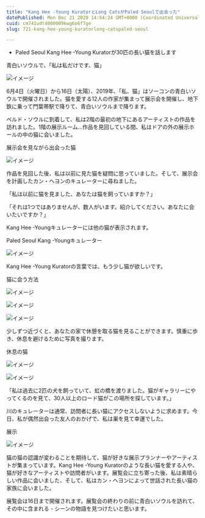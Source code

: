 ```yaml
---
title: "Kang Hee -Young KuratorとLong CatsがPaled Seoulで出会った"
datePublished: Mon Dec 21 2020 14:54:24 GMT+0000 (Coordinated Universal Time)
cuid: cm741udt4000009kwg6o6f7ge
slug: 721-kang-hee-young-kuratorlong-catspaled-seoul

---
```



- Paled Seoul Kang Hee -Young Kuratorが30匹の長い猫を話します

青白いソウルで、「私は私だけです、猫」

![イメージ](https://cdn.hashnode.com/res/hashnode/image/upload/v1739494028215/ecc59a80-9bc9-49e3-820a-93e26aac69d1.jpeg)

6月4日（火曜日）から16日（太陽）、2019年、「私、猫」はソーコンの青白いソウルで開催されました。猫を愛する12人の作家が集まって展示会を開催し、地下鉄に乗って門葉帯駅で降りて、青白いソウルまで降ります。

ペルド・ソウルに到着して、私は2階の最初の地下にあるアーティストの作品を訪れました。1階の展示ルーム...作品を見回している間、私はドアの外の展示ホールの中の猫に会いました。

展示会を見ながら出会った猫

![イメージ](https://cdn.hashnode.com/res/hashnode/image/upload/v1739494030351/b2d717a1-c886-477b-9063-b528e1fd14fe.jpeg)

作品を見回した後、私は以前に見た猫を疑問に思っていました。そして、展示会を計画したカン・ヘヨンのキュレーターに尋ねました。

「私は以前に猫を見ました、あなたは猫を飼っていますか？」

「それは1つではありませんが、数人がいます。紹介してください。あなたに会いたいですか？」

Kang Hee -Youngキュレーターには他の猫が表示されます。

Paled Seoul Kang -Youngキュレーター

![イメージ](https://cdn.hashnode.com/res/hashnode/image/upload/v1739494032605/7c37fc77-547c-4890-b08b-a545a6a9dddf.jpeg)

Kang Hee -Young Kuratorの言葉では、もう少し猫が欲しいです。

猫に会う方法

![イメージ](https://cdn.hashnode.com/res/hashnode/image/upload/v1739494035142/5329d7ae-914d-4dc3-9f54-ce31a234363f.jpeg)

![イメージ](https://cdn.hashnode.com/res/hashnode/image/upload/v1739494037564/d59aa0c8-ae6b-46ea-8875-c14d0336ac75.jpeg)

![イメージ](https://cdn.hashnode.com/res/hashnode/image/upload/v1739494039715/ebe842b2-fa45-4440-83a8-374ef4b56633.jpeg)

少しずつ近づくと、あなたの家で休憩を取る猫を見ることができます。慎重に歩き、休息を避けるために写真を撮ります。

休息の猫

![イメージ](https://cdn.hashnode.com/res/hashnode/image/upload/v1739494042202/93dd431e-bacf-47a5-9422-cefc61d166d8.jpeg)

![イメージ](https://cdn.hashnode.com/res/hashnode/image/upload/v1739494044573/b5392d71-cb5b-4238-857f-b56e4f421272.jpeg)

「私は過去に2匹の犬を飼っていて、虹の橋を渡りました。猫がギャラリーにやってくるのを見て、30人以上のロード猫がこの場所を探しています。」

川のキュレーターは通常、訪問者に長い猫にアクセスしないように求めます。今日、私が偶然出会った友人のおかげで、私は巣を見て幸運でした。

展示

![イメージ](https://cdn.hashnode.com/res/hashnode/image/upload/v1739494046774/9af06e28-f916-4f9f-adfa-ffba7da781f1.jpeg)

猫の猫の認識が変わることを期待して、猫が好きな展示プランナーやアーティストが集まっています。Kang Hee -Young Kuratorのような長い猫を愛する人や、猫が好きなアーティストや訪問者がいます。展覧会に立ち寄った後、私は素晴らしい作品に会いました、そして、私はカン・ヘヨンによって世話された長い猫の家族に会いました。

展覧会は16日まで開催されます。展覧会の終わりの前に青白いソウルを訪れて、その中に含まれる - シーンの物語を見つけたいと思います。